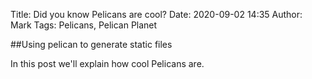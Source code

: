 Title: Did you know Pelicans are cool?
Date: 2020-09-02 14:35
Author: Mark
Tags: Pelicans, Pelican Planet

##Using pelican to generate static files

In this post we'll explain how cool Pelicans are.
